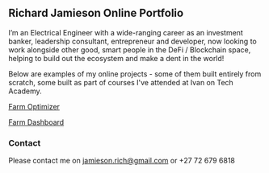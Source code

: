 ## Richard Jamieson Online Portfolio

I’m an Electrical Engineer with a wide-ranging career as an investment banker, leadership consultant, entrepreneur and developer, now looking to work alongside other good, smart people in the DeFi / Blockchain space, helping to build out the ecosystem and make a dent in the world!

Below are examples of my online projects - some of them built entirely from scratch, some built as part of courses I've attended at Ivan on Tech Academy.

[Farm Optimizer](https://richjamo.github.io/FarmOptimizer/)

[Farm Dashboard](https://richjamo.github.io/FarmDashboard/)

### Contact

Please contact me on jamieson.rich@gmail.com or +27 72 679 6818
